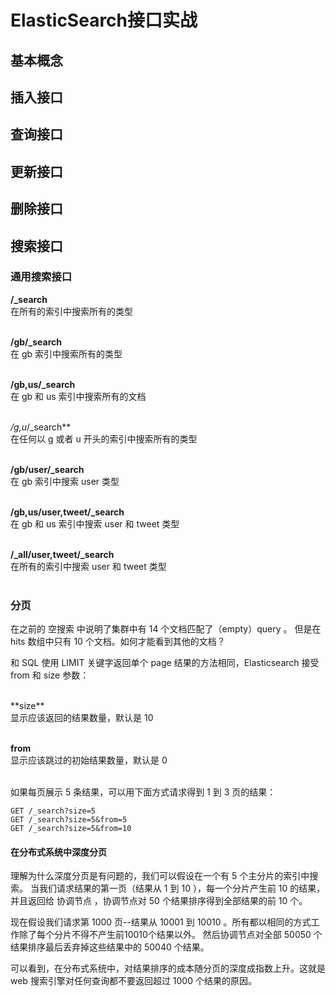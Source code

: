 # ElasticSearch接口实战

## 基本概念

## 插入接口

## 查询接口

## 更新接口

## 删除接口

## 搜索接口

### 通用搜索接口

**/_search**<br/>
在所有的索引中搜索所有的类型<br/><br/>

**/gb/_search**<br/>
在 gb 索引中搜索所有的类型<br/><br/>

**/gb,us/_search**<br/>
在 gb 和 us 索引中搜索所有的文档<br/><br/>

**/g*,u*/_search**<br/>
在任何以 g 或者 u 开头的索引中搜索所有的类型<br/><br/>

**/gb/user/_search**<br/>
在 gb 索引中搜索 user 类型<br/><br/>

**/gb,us/user,tweet/_search**<br/>
在 gb 和 us 索引中搜索 user 和 tweet 类型<br/><br/>

**/_all/user,tweet/_search**<br/>
在所有的索引中搜索 user 和 tweet 类型<br/><br/>

### 分页

在之前的 空搜索 中说明了集群中有 14 个文档匹配了（empty）query 。 但是在 hits 数组中只有 10 个文档。如何才能看到其他的文档？

和 SQL 使用 LIMIT 关键字返回单个 page 结果的方法相同，Elasticsearch 接受 from 和 size 参数：

<br/>
**size**<br/>
显示应该返回的结果数量，默认是 10<br/><br/>

**from**<br/>
显示应该跳过的初始结果数量，默认是 0<br/><br/>

如果每页展示 5 条结果，可以用下面方式请求得到 1 到 3 页的结果：

```
GET /_search?size=5
GET /_search?size=5&from=5
GET /_search?size=5&from=10
```

#### 在分布式系统中深度分页

理解为什么深度分页是有问题的，我们可以假设在一个有 5 个主分片的索引中搜索。 当我们请求结果的第一页（结果从 1 到 10 ），每一个分片产生前 10 的结果，并且返回给 协调节点 ，协调节点对 50 个结果排序得到全部结果的前 10 个。

现在假设我们请求第 1000 页--结果从 10001 到 10010 。所有都以相同的方式工作除了每个分片不得不产生前10010个结果以外。 然后协调节点对全部 50050 个结果排序最后丢弃掉这些结果中的 50040 个结果。

可以看到，在分布式系统中，对结果排序的成本随分页的深度成指数上升。这就是 web 搜索引擎对任何查询都不要返回超过 1000 个结果的原因。
